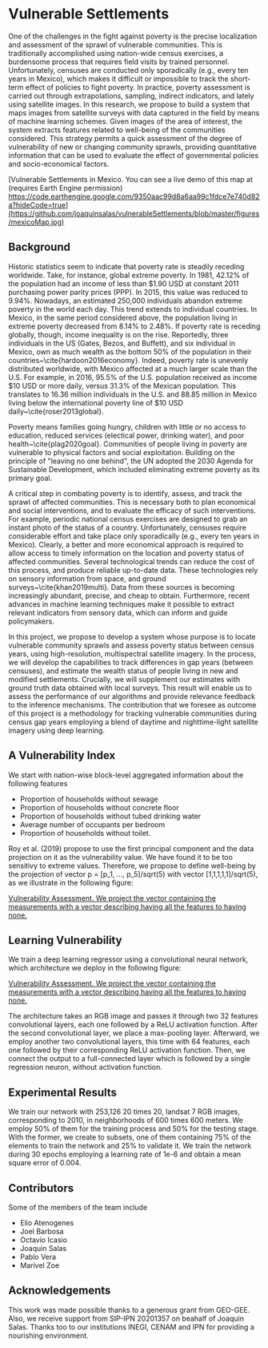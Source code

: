 # Vulnerable Settlements

One of the challenges in the fight against poverty is the precise localization and assessment of the  sprawl of vulnerable communities. This is traditionally accomplished using nation-wide census exercises, a burdensome process that  requires field visits by trained personnel. Unfortunately, censuses are conducted only sporadically (e.g., every ten years in Mexico), which makes it difficult or impossible to track the short-term effect of policies to fight poverty. In practice, poverty assessment is  carried out through extrapolations, sampling,  indirect indicators, and lately using satellite images. In this research, we propose to build a system that maps  images from  satellite surveys with data captured in the field by means of machine learning schemes. Given images of the area of interest, the system extracts features related to well-being of the communities considered. This strategy permits a quick assessment of the degree of vulnerability of new or changing community sprawls, providing quantitative information that can be used to evaluate the effect of governmental policies and socio-economical factors.

[Vulnerable Settlements in Mexico. You can see a live demo of this map at (requires Earth Engine permission) https://code.earthengine.google.com/9350aac99d8a6aa99c1fdce7e740d82a?hideCode=true](https://github.com/joaquinsalas/vulnerableSettlements/blob/master/figures/mexicoMap.jpg)

## Background

Historic statistics seem to indicate that poverty rate is steadily receding worldwide. Take, for instance, global extreme poverty. In 1981, 42.12% of the population had an income of less than $1.90 USD at constant 2011 purchasing power parity prices (PPP). In 2015, this value was reduced to 9.94%. Nowadays, an estimated 250,000 individuals abandon extreme poverty in the world each day. This trend extends to individual countries. In Mexico, in the same period considered above, the population living in extreme poverty decreased from 8.14% to 2.48%. If poverty rate is receding globally, though, income inequality is on the rise.  Reportedly, three individuals in the US (Gates, Bezos, and Buffett), and six individual in Mexico, own as much wealth as the bottom 50% of the population in their countries~\cite{hardoon2016economy}.  Indeed, poverty rate is  unevenly distributed worldwide, with Mexico affected at a much larger scale than the U.S. For example, in 2016, 95.5% of the U.S. population received as income  $10 USD or more daily, versus 31.3% of the Mexican population. This translates to  16.36 million individuals in the U.S.  and 88.85 million in Mexico living below the international poverty line of $10 USD daily~\cite{roser2013global}.


Poverty means families going hungry, children with little or no access to education, reduced services (electical power, drinking water), and  poor health~\cite{plag2020goal}. Communities of people living in poverty are vulnerable to physical factors and social exploitation.
Building on the principle of "leaving no one behind", the UN adopted the 2030 Agenda for Sustainable Development, which included eliminating extreme poverty as its primary goal. 

A critical step in combating poverty is to identify, assess, and track the sprawl of affected communities. This is necessary both to plan economical and social interventions, and to evaluate the efficacy of such interventions. For example, periodic national census exercises are designed to  grab an instant photo of the status of a country. Unfortunately, censuses  require considerable effort and take place only sporadically (e.g., every ten years in Mexico). Clearly, a better and more economical approach is required to allow access to timely information on the location and poverty status of affected communities. Several technological trends can reduce the cost of this process, and produce reliable up-to-date data. These technologies rely on sensory  information from space, and ground surveys~\cite{khan2019multi}. Data from these sources is becoming increasingly abundant,  precise, and cheap to obtain. 
Furthermore, recent advances in machine learning techniques make it possible to extract relevant indicators from sensory data, which can  inform and guide policymakers. 

In this project, we propose to develop a system whose purpose is to locate vulnerable community sprawls and assess poverty status between census years, using high-resolution, multispectral satellite imagery. In the process, we will develop the capabilities to track differences in gap years (between censuses), and estimate the wealth status of people living in new and modified settlements.  Crucially, we will supplement our estimates with ground truth data obtained with local surveys. This result will enable us to assess the performance of our algorithms and provide relevance feedback to the inference mechanisms. The contribution that we foresee as outcome of this project is a methodology for tracking vulnerable communities during census gap years employing a blend of daytime and nighttime-light satellite imagery using deep learning. 

## A Vulnerability Index

We start with nation-wise block-level aggregated information about the following features

+ Proportion of households without sewage
+ Proportion of households without concrete floor
+ Proportion of households without tubed drinking water
+ Average number of occupants per bedroom
+ Proportion of households without toilet. 


Roy et al. (2019) propose to use the first principal component and the data projection on it as the vulnerability value. We have found it to be too sensitivy to extreme values. Therefore, we propose to define well-being by the projection of vector p = [p_1, ..., p_5]/sqrt(5) with vector [1,1,1,1,1]/sqrt(5), as we illustrate in the following figure:

[Vulnerability Assessment. We project the vector containing the measurements with a vector describing having all the 
features to having none.](https://github.com/joaquinsalas/vulnerableSettlements/blob/master/figures/vulnerabilityProjection.jpg)


## Learning Vulnerability

We train a deep learning regressor using a convolutional neural network, which architecture we deploy in the following figure:

[Vulnerability Assessment. We project the vector containing the measurements with a vector describing having all the 
features to having none.](https://github.com/joaquinsalas/vulnerableSettlements/blob/master/figures/CNN.jpg)

The architecture takes an RGB image and passes it through two 32 features convolutional layers, each one followed by a ReLU activation function. After the second convolutional layer, we place a max-pooling layer. Afterward, we employ another two convolutional layers, this time with 64 features, each one followed by their corresponding ReLU activation function. Then, we connect the output to a full-connected layer which is followed by a single regression neuron, without activation function. 

## Experimental Results

We train our network with 253,126 20 times 20, landsat 7 RGB images, corresponding to 2010, in neighborhoods of 600 times 600 meters. We employ 50% of them for the training process and 50% for the testing stage. With the former, we create to subsets, one of them containing 75% of the elements to train the network and 25% to validate it. We train the network during 30 epochs employing a learning rate of 1e-6 and obtain a mean square error of 0.004. 

## Contributors
Some of the members of the team   include


+ Elio Atenogenes
+ Joel Barbosa
+ Octavio Icasio
+ Joaquin Salas
+ Pablo Vera
+ Marivel Zoe

## Acknowledgements
This work was made possible thanks to a generous grant from GEO-GEE. Also, we receive support from SIP-IPN 20201357
 on beahalf of Joaquin Salas. Thanks too to our institutions INEGI, CENAM and IPN for providing a nourishing environment.
 




























